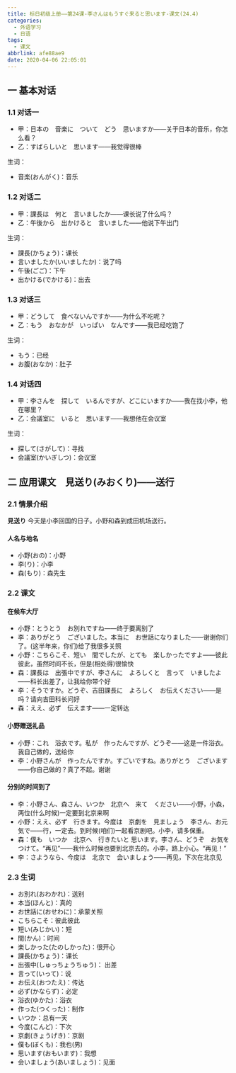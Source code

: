 ```yaml
---
title: 标日初级上册——第24课-李さんはもうすぐ来ると思います-课文(24.4)
categories:
  - 外语学习
  - 日语
tags:
  - 课文
abbrlink: afe88ae9
date: 2020-04-06 22:05:01
---
```

## 一 基本对话

### 1.1 对话一

* 甲：日本の　音楽に　ついて　どう　思いますか——关于日本的音乐，你怎么看？
* 乙：すばらしいと　思います——我觉得很棒

<!--more-->

生词：

* 音楽(おんがく)：音乐

### 1.2 对话二

* 甲：課長は　何と　言いましたか——课长说了什么吗？
* 乙：午後から　出かけると　言いました——他说下午出门

生词：

* 課長(かちょう)：课长
* 言いましたか(いいましたか)：说了吗
* 午後(ごご)：下午
* 出かける(でかける)：出去

### 1.3 对话三

* 甲：どうして　食べないんですか——为什么不吃呢？
* 乙：もう　おなかが　いっぱい　なんです——我已经吃饱了

生词：

* もう：已经
* お腹(おなか)：肚子

### 1.4 对话四

* 甲：李さんを　探して　いるんですが、どこにいますか——我在找小李，他在哪里？
* 乙：会議室に　いると　思います——我想他在会议室

生词：

* 探して(さがして)：寻找
* 会議室(かいぎしつ)：会议室

## 二 应用课文　見送り(みおくり)——送行

### 2.1 情景介绍
**見送り** 今天是小李回国的日子。小野和森到成田机场送行。

#### 人名与地名

* 小野(おの)：小野
* 李(り)：小李
* 森(もり)：森先生

### 2.2 课文
#### 在候车大厅
* 小野：とうとう　お別れですね——终于要离别了
* 李：ありがとう　ございました。本当に　お世話になりました——谢谢你们了。(这半年来，你们)给了我很多关照
* 小野：こちらこそ、短い　間でしたが、とても　楽しかったですよ——彼此彼此，虽然时间不长，但是(相处得)很愉快
* 森：課長は　出張中ですが、李さんに　よろしくと　言って　いましたよ——科长出差了，让我给你带个好
* 李：そうですか。どうぞ、吉田課長に　よろしく　お伝えください——是吗？请向吉田科长问好
* 森：ええ、必ず　伝えます——一定转达

#### 小野赠送礼品
* 小野：これ　浴衣です。私が　作ったんですが、どうぞ——这是一件浴衣。我自己做的，送给你
* 李：小野さんが　作ったんですか。すごいですね。ありがとう　ございます——你自己做的？真了不起。谢谢

#### 分别的时间到了

* 李：小野さん、森さん、いつか　北京へ　来て　ください——小野，小森，两位(什么时候)一定要到北京来啊
* 小野：ええ、必ず　行きます。今度は　京劇を　見ましょう　李さん、お元気で——行，一定去。到时候(咱们)一起看京剧吧。小李，请多保重。
* 森：僕も　いつか　北京へ　行きたいと 思います。李さん、どうぞ　お気を　つけて。“再见”——我什么时候也要到北京去的。小李，路上小心。“再见！”
* 李：さようなら、今度は　北京で　会いましょう——再见，下次在北京见

### 2.3 生词

* お別れ(おわかれ)：送别
* 本当(ほんと)：真的
* お世話に(おせわに)：承蒙关照
* こちらこそ：彼此彼此
* 短い(みじかい)：短
* 間(かん)：时间
* 楽しかった(たのしかった)：很开心
* 課長(かちょう)：课长
* 出張中(しゅっちょうちゅう)： 出差
* 言って(いって)：说
* お伝え(おつたえ)：传达
* 必ず(かならず)：必定
* 浴衣(ゆかた)：浴衣
* 作った(つくった)：制作
* いつか：总有一天
* 今度(こんど)：下次
* 京劇(きょうげき)：京剧
* 僕も(ぼくも)：我也(男)
* 思います(おもいます)：我想
* 会いましょう(あいましょう)：见面